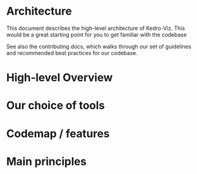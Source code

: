 # Architecture
<!-- intro, links to important release notes for further reading, etc -->

This document describes the high-level architecture of Kedro-Viz. This would be a great starting point for you to get familiar with the codebase

See also the contributing docs, which walks through our set of guidelines and recommended best practices for our codebase. 

# High-level Overview
<!-- Architecture diagram including how standalone app / library entrypoints connect -->



# Our choice of tools
<!-- Redux
web worker
scss->css imports (and the reasoning behind why it’s done this way)
D3
Jest + React Testing Library -->

# Codemap / features
<!-- redux store
webworker
async+sync data loading
data normalisation
standalone app vs npm package library usage
feature flags
dagre & newgraph layout algorithms
selectors
test data loading & component mounting
lib-test
webfont loading
D3 chart rendering
zoom & chartSize calcs
Tests -->

# Main principles
<!-- Component Composition
Styling
Testing  -->